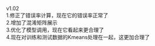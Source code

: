 v1.02</br>
1.修正了错误率计算，现在它的错误率正常了</br>
2.增加了混淆矩阵展示</br>
3.优化了模型调用，现在它看起来更合理了</br>
4.现在对训练和测试数据的Kmeans处理在一起，这更加合理了</br>
